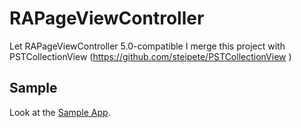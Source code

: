# RAPageViewController

Let RAPageViewController 5.0-compatible
I merge this project with PSTCollectionView (https://github.com/steipete/PSTCollectionView )

## Sample

Look at the [Sample App](https://github.com/bitwolaiye/SlidingTabBar).


